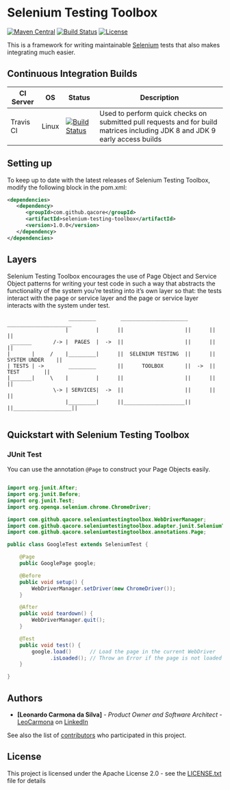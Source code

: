# Selenium Testing Toolbox

[![Maven Central](https://img.shields.io/maven-central/v/com.github.qacore/selenium-testing-toolbox.svg)](http://search.maven.org/#search%7Cgav%7C1%7Cg%3A%22com.github.qacore%22%20AND%20a%3A%22selenium-testing-toolbox%22) 
[![Build Status](https://travis-ci.org/QACore/Selenium-Testing-Toolbox.svg?branch=master)](https://travis-ci.org/QACore/Selenium-Testing-Toolbox)
[![License](https://img.shields.io/badge/License-Apache%202.0-blue.svg)](https://github.com/QACore/Selenium-Testing-Toolbox/blob/master/LICENSE.txt)

This is a framework for writing maintainable [Selenium](https://github.com/SeleniumHQ/selenium) tests that also makes integrating much easier.

## Continuous Integration Builds

| CI Server | OS      | Status | Description |
| --------- | ------- | ------ | ----------- |
| Travis CI | Linux   | [![Build Status](https://travis-ci.org/QACore/Selenium-Testing-Toolbox.svg?branch=master)](https://travis-ci.org/QACore/Selenium-Testing-Toolbox) | Used to perform quick checks on submitted pull requests and for build matrices including JDK 8 and JDK 9 early access builds |

## Setting up

To keep up to date with the latest releases of Selenium Testing Toolbox, modify the following block in the pom.xml:

```xml
<dependencies>
   <dependency>
      <groupId>com.github.qacore</groupId>
      <artifactId>selenium-testing-toolbox</artifactId>
      <version>1.0.0</version>
   </dependency>
</dependencies>
```

## Layers

Selenium Testing Toolbox encourages the use of Page Object and Service Object patterns for writing your test code in such a way that abstracts the functionality of the system you’re testing into it’s own layer so that: the tests interact with the page or service layer and the page or service layer interacts with the system under test.

```
                    _________        ______________________        _____________________
                   |         |      ||                    ||      ||                   ||
 _______       /-> |  PAGES  |  ->  ||                    ||      ||                   ||
|       |     /    |_________|      ||  SELENIUM TESTING  ||      ||   SYSTEM UNDER    ||
| TESTS | ->        _________       ||      TOOLBOX       ||  ->  ||       TEST        ||
|_______|     \    |         |      ||                    ||      ||                   ||
               \-> | SERVICES|  ->  ||                    ||      ||                   ||
                   |_________|      ||____________________||      ||___________________||
                   
```

## Quickstart with Selenium Testing Toolbox

### JUnit Test

You can use the annotation `@Page` to construct your Page Objects easily.

``` java

import org.junit.After;
import org.junit.Before;
import org.junit.Test;
import org.openqa.selenium.chrome.ChromeDriver;

import com.github.qacore.seleniumtestingtoolbox.WebDriverManager;
import com.github.qacore.seleniumtestingtoolbox.adapter.junit.SeleniumTest;
import com.github.qacore.seleniumtestingtoolbox.annotations.Page;

public class GoogleTest extends SeleniumTest {

    @Page
    public GooglePage google;

    @Before
    public void setup() {
        WebDriverManager.setDriver(new ChromeDriver());
    }

    @After
    public void teardown() {
        WebDriverManager.quit();
    }

    @Test
    public void test() {
        google.load()      // Load the page in the current WebDriver
              .isLoaded(); // Throw an Error if the page is not loaded
    }

}

```

## Authors

* **[Leonardo Carmona da Silva]** - *Product Owner and Software Architect* - [LeoCarmona](https://github.com/LeoCarmona) on [LinkedIn](https://www.linkedin.com/in/l3ocarmona/)

See also the list of [contributors](https://github.com/QACore/Selenium-Testing-Toolbox/graphs/contributors) who participated in this project.

## License

This project is licensed under the Apache License 2.0 - see the [LICENSE.txt](LICENSE.txt) file for details
